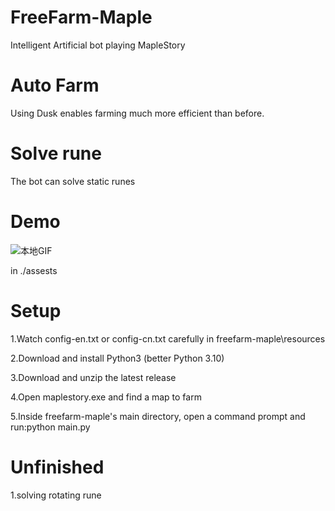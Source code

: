 # FreeFarm-Maple
Intelligent Artificial bot playing MapleStory

# Auto Farm
Using Dusk enables farming much more efficient than before.

# Solve rune
The bot can solve static runes

# Demo
![本地GIF](./assests/demo.gif)

in ./assests


# Setup
1.Watch config-en.txt or config-cn.txt carefully in freefarm-maple\resources

2.Download and install Python3 (better Python 3.10)

3.Download and unzip the latest release

4.Open maplestory.exe and find a map to farm

5.Inside freefarm-maple's main directory, open a command prompt and run:python main.py

# Unfinished
1.solving rotating rune